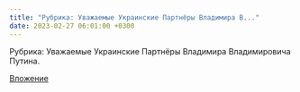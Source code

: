 ```yaml
---
title: "Рубрика: Уважаемые Украинские Партнёры Владимира В..."
date: 2023-02-27 06:01:00 +0300
---
```


Рубрика: Уважаемые Украинские Партнёры Владимира Владимировича Путина.

[Вложение](https://vk.com/photo41076938_457249577)
